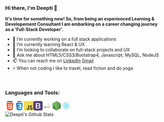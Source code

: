 ### Hi there, I'm Deepti 👋
**It's time for something new! So, from being an experienced Learning & Developement Consultant I am embarking on a career changing journey as a 'Full-Stack Developer'.**

* 🔭 I’m currently working on a full stack applications
* 🌱 I’m currently learning React & UX
* 👯 I’m looking to collaborate on full-stack projects and UX
* 💬 Ask me about HTML5/CSS3/Bootstrap4, Javascript, MySQL, NodeJS
* 📫 You can reach me on [LinkedIn](www.linkedin.com/in/deeptishrma) [Gmail](deepti.sharma@gmail.com)
* ⚡ When not coding I like to travel, read fiction and do yoga
<br />

### Languages and Tools:
<img align="left" alt="HTML5" width="30px" src="https://raw.githubusercontent.com/github/explore/80688e429a7d4ef2fca1e82350fe8e3517d3494d/topics/html/html.png" />
<img align="left" alt="CSS3" width="30px" src="https://raw.githubusercontent.com/github/explore/80688e429a7d4ef2fca1e82350fe8e3517d3494d/topics/css/css.png" />
<img align="left" alt="JavaScript" width="30px" src="https://raw.githubusercontent.com/github/explore/80688e429a7d4ef2fca1e82350fe8e3517d3494d/topics/javascript/javascript.png" />
<img align="left" alt="Bootstrap4" width="30px" src="https://raw.githubusercontent.com/github/explore/80688e429a7d4ef2fca1e82350fe8e3517d3494d/topics/bootstrap/bootstrap.png" />
<img align="left" alt="MySQL" width="30px" src="https://raw.githubusercontent.com/github/explore/80688e429a7d4ef2fca1e82350fe8e3517d3494d/topics/mysql/mysql.png" />
<img align="left" alt="NodeJS" width="30px" src="https://raw.githubusercontent.com/github/explore/80688e429a7d4ef2fca1e82350fe8e3517d3494d/topics/nodejs/nodejs.png" />
<img align="left" alt="React" width="30px" src="https://raw.githubusercontent.com/github/explore/80688e429a7d4ef2fca1e82350fe8e3517d3494d/topics/react/react.png" />
<br />
<br />
<img align="left" alt="Deepti's Github Stats" src="https://github-readme-stats.vercel.app/api?username=Deepti-Dk&show_icons=true&hide_border=true%22" />
